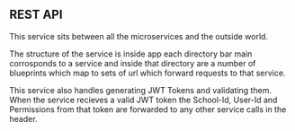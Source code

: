 REST API
--------

This service sits between all the microservices and the outside world.

The structure of the service is inside app each directory bar main corrosponds to a service and inside that directory are a number of blueprints which map to sets of url which forward requests to that service.

This service also handles generating JWT Tokens and validating them. When the service recieves a valid JWT token the School-Id, User-Id and Permissions from that token are forwarded to any other service calls in the header.

